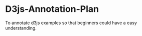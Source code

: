 # D3js-Annotation-Plan
To annotate d3js examples so that beginners could have a easy understanding.
